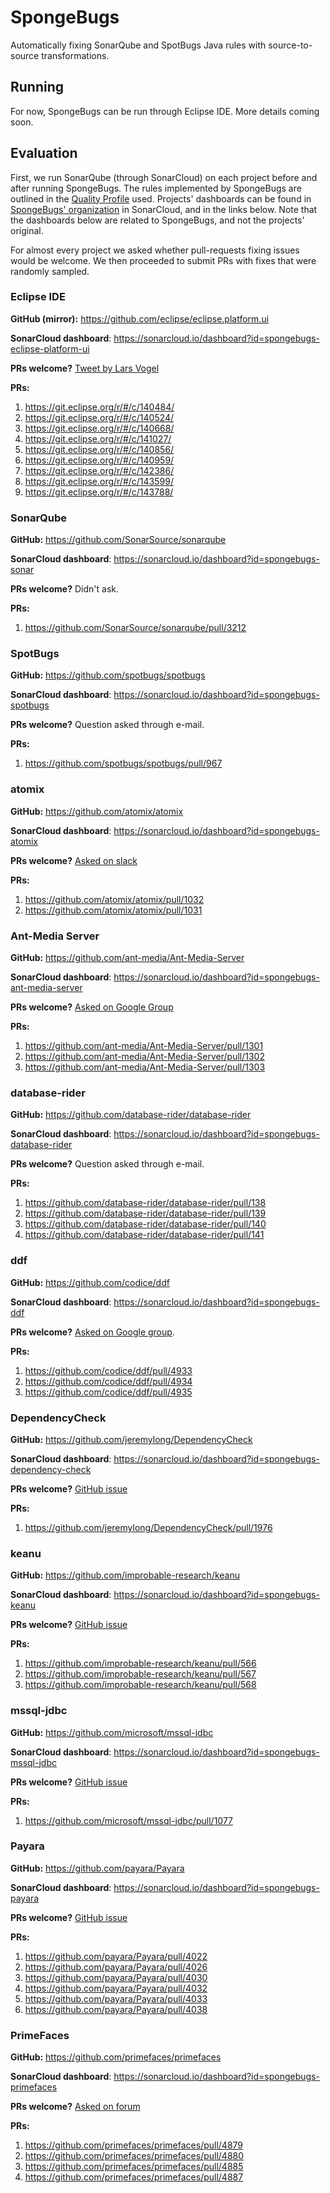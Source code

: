 # SpongeBugs

Automatically fixing SonarQube and SpotBugs Java rules with source-to-source transformations.

## Running

For now, SpongeBugs can be run through Eclipse IDE. More details coming soon.

## Evaluation

First, we run SonarQube (through SonarCloud) on each project before and after running SpongeBugs. The rules implemented by SpongeBugs are outlined in the [Quality Profile](https://sonarcloud.io/organizations/spongebugs/rules?activation=true&qprofile=AWwfYsZg8aVgWcqKQLXH) used. Projects' dashboards can be found in [SpongeBugs' organization](https://sonarcloud.io/organizations/spongebugs/projects) in SonarCloud, and in the links below. Note that the dashboards below are related to SpongeBugs, and not the projects' original.  

For almost every project we asked whether pull-requests fixing issues would be welcome. We then proceeded to submit PRs with fixes that were randomly sampled.

### Eclipse IDE

**GitHub (mirror):** https://github.com/eclipse/eclipse.platform.ui

**SonarCloud dashboard**: https://sonarcloud.io/dashboard?id=spongebugs-eclipse-platform-ui

**PRs welcome?** [Tweet by Lars Vogel](https://twitter.com/vogella/status/1096088933144952832)

**PRs:** 
1. https://git.eclipse.org/r/#/c/140484/
2. https://git.eclipse.org/r/#/c/140524/
3. https://git.eclipse.org/r/#/c/140668/
4. https://git.eclipse.org/r/#/c/141027/
5. https://git.eclipse.org/r/#/c/140856/
6. https://git.eclipse.org/r/#/c/140959/
7. https://git.eclipse.org/r/#/c/142386/
8. https://git.eclipse.org/r/#/c/143599/
9. https://git.eclipse.org/r/#/c/143788/

### SonarQube

**GitHub:** https://github.com/SonarSource/sonarqube

**SonarCloud dashboard**: https://sonarcloud.io/dashboard?id=spongebugs-sonar

**PRs welcome?** Didn't ask.

**PRs:** 
1. https://github.com/SonarSource/sonarqube/pull/3212

### SpotBugs

**GitHub:** https://github.com/spotbugs/spotbugs

**SonarCloud dashboard**: https://sonarcloud.io/dashboard?id=spongebugs-spotbugs

**PRs welcome?** Question asked through e-mail.

**PRs:** 
1. https://github.com/spotbugs/spotbugs/pull/967

### atomix

**GitHub:** https://github.com/atomix/atomix

**SonarCloud dashboard**: https://sonarcloud.io/dashboard?id=spongebugs-atomix

**PRs welcome?** [Asked on slack](https://atomixio.slack.com/archives/CE20WE4JC/p1559158367001400)

**PRs:** 
1. https://github.com/atomix/atomix/pull/1032
2. https://github.com/atomix/atomix/pull/1031

### Ant-Media Server

**GitHub:** https://github.com/ant-media/Ant-Media-Server

**SonarCloud dashboard**: https://sonarcloud.io/dashboard?id=spongebugs-ant-media-server

**PRs welcome?** [Asked on Google Group](https://groups.google.com/forum/#!topic/ant-media-server/Fo3n5zpU7vg)

**PRs:** 
1. https://github.com/ant-media/Ant-Media-Server/pull/1301
2. https://github.com/ant-media/Ant-Media-Server/pull/1302
3. https://github.com/ant-media/Ant-Media-Server/pull/1303

### database-rider

**GitHub:** https://github.com/database-rider/database-rider

**SonarCloud dashboard**: https://sonarcloud.io/dashboard?id=spongebugs-database-rider

**PRs welcome?** Question asked through e-mail.

**PRs:** 
1. https://github.com/database-rider/database-rider/pull/138
2. https://github.com/database-rider/database-rider/pull/139
3. https://github.com/database-rider/database-rider/pull/140
4. https://github.com/database-rider/database-rider/pull/141

### ddf

**GitHub:** https://github.com/codice/ddf

**SonarCloud dashboard**: https://sonarcloud.io/dashboard?id=spongebugs-ddf 

**PRs welcome?** [Asked on Google group](https://groups.google.com/forum/?fromgroups#!topic/ddf-developers/Ovdj2lohGow).

**PRs:** 
1. https://github.com/codice/ddf/pull/4933
2. https://github.com/codice/ddf/pull/4934
3. https://github.com/codice/ddf/pull/4935

### DependencyCheck

**GitHub:** https://github.com/jeremylong/DependencyCheck

**SonarCloud dashboard**: https://sonarcloud.io/dashboard?id=spongebugs-dependency-check

**PRs welcome?** [GitHub issue](https://github.com/jeremylong/DependencyCheck/issues/1963)

**PRs:** 
1. https://github.com/jeremylong/DependencyCheck/pull/1976

### keanu

**GitHub:** https://github.com/improbable-research/keanu

**SonarCloud dashboard**: https://sonarcloud.io/dashboard?id=spongebugs-keanu

**PRs welcome?** [GitHub issue](https://github.com/improbable-research/keanu/issues/565)

**PRs:** 
1. https://github.com/improbable-research/keanu/pull/566
2. https://github.com/improbable-research/keanu/pull/567
3. https://github.com/improbable-research/keanu/pull/568

### mssql-jdbc

**GitHub:** https://github.com/microsoft/mssql-jdbc

**SonarCloud dashboard**: https://sonarcloud.io/dashboard?id=spongebugs-mssql-jdbc

**PRs welcome?** [GitHub issue](https://github.com/microsoft/mssql-jdbc/issues/1076)

**PRs:** 
1. https://github.com/microsoft/mssql-jdbc/pull/1077

### Payara

**GitHub:** https://github.com/payara/Payara

**SonarCloud dashboard**: https://sonarcloud.io/dashboard?id=spongebugs-payara

**PRs welcome?** [GitHub issue](https://github.com/payara/Payara/issues/4017)

**PRs:** 
1. https://github.com/payara/Payara/pull/4022
2. https://github.com/payara/Payara/pull/4026
3. https://github.com/payara/Payara/pull/4030
4. https://github.com/payara/Payara/pull/4032
5. https://github.com/payara/Payara/pull/4033
6. https://github.com/payara/Payara/pull/4038

### PrimeFaces

**GitHub:** https://github.com/primefaces/primefaces

**SonarCloud dashboard**: https://sonarcloud.io/dashboard?id=spongebugs-primefaces

**PRs welcome?** [Asked on forum](https://forum.primefaces.org/viewtopic.php?f=3&t=59104)

**PRs:** 
1. https://github.com/primefaces/primefaces/pull/4879
2. https://github.com/primefaces/primefaces/pull/4880
3. https://github.com/primefaces/primefaces/pull/4885
4. https://github.com/primefaces/primefaces/pull/4887

